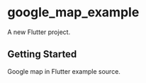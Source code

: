 # google_map_example

A new Flutter project.

## Getting Started

Google map in Flutter example source.
